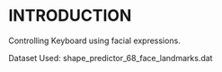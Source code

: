 # INTRODUCTION

Controlling Keyboard using facial expressions.



Dataset Used:
shape_predictor_68_face_landmarks.dat